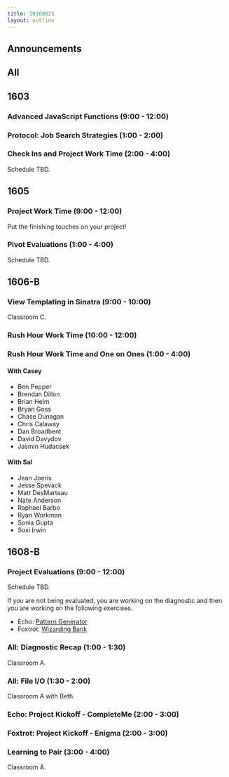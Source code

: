 ```yaml
---
title: 20160825
layout: outline
---
```


## Announcements

## All


## 1603

### Advanced JavaScript Functions (9:00 - 12:00)

### Protocol: Job Search Strategies (1:00 - 2:00)

### Check Ins and Project Work Time (2:00 - 4:00)

Schedule TBD.


## 1605

### Project Work Time (9:00 - 12:00)

Put the finishing touches on your project!

### Pivot Evaluations (1:00 - 4:00)

Schedule TBD.


## 1606-B

### View Templating in Sinatra (9:00 - 10:00)

Classroom C.

### Rush Hour Work Time (10:00 - 12:00)

### Rush Hour Work Time and One on Ones (1:00 - 4:00)

#### With Casey

* Ben Pepper
* Brendan Dillon
* Brian Heim
* Bryan Goss
* Chase Dunagan
* Chris Calaway
* Dan Broadbent
* David Davydov
* Jasmin Hudacsek

#### With Sal

* Jean Joeris
* Jesse Spevack
* Matt DesMarteau
* Nate Anderson
* Raphael Barbo
* Ryan Workman
* Sonia Gupta
* Susi Irwin

## 1608-B

### Project Evaluations (9:00 - 12:00)

Schedule TBD.

If you are not being evaluated, you are working on the diagnostic and then you
are working on the following exercises.

* Echo: [Pattern Generator]()
* Foxtrot: [Wizarding Bank]()

### All: Diagnostic Recap (1:00 - 1:30)

Classroom A.

### All: File I/O (1:30 - 2:00)

Classroom A with Beth.

### Echo: Project Kickoff - CompleteMe (2:00 - 3:00)

### Foxtrot: Project Kickoff - Enigma (2:00 - 3:00)

### Learning to Pair (3:00 - 4:00)

Classroom A.
